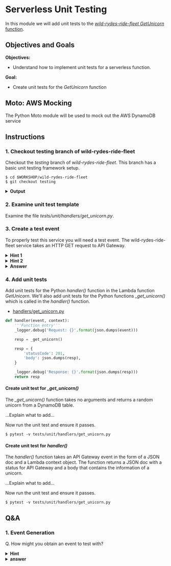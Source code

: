 # Serverless Unit Testing

In this module we will add unit tests to the [*wild-rydes-ride-fleet GetUnicorn* function](https://github.com/ServerlessOpsIO/wild-rydes/blob/master/handlers/request_ride.py).

## Objectives and Goals

__Objectives:__
* Understand how to implement unit tests for a serverless function.

__Goal:__
* Create unit tests for the _GetUnicorn_ function

## Moto: AWS Mocking
The Python Moto module will be used to mock out the AWS DynamoDB service

## Instructions

### 1. Checkout testing branch of wild-rydes-ride-fleet

Checkout the _testing_ branch of _wild-rydes-ride-fleet_. This branch has a basic unit testing framework setup.

```
$ cd $WORKSHOP/wild-rydes-ride-fleet
$ git checkout testing
```
<details>
<summary><strong>Output</strong></summary>
<p>

```
$ cd $WORKSHOP/wild-rydes-ride-fleet
$ git checkout testing
Switched to branch 'testing'
```
</p>
</details>

### 2. Examine unit test template
Examine the file *tests/unit/handlers/get_unicorn.py*.

### 3. Create a test event
To properly test this service you will need a test event. The wild-rydes-ride-fleet service takes an HTTP GET request to API Gateway.

<details>
<summary><strong>Hint 1</strong></summary>
<p>
* [Sample Events Published by Event Sources](https://docs.aws.amazon.com/lambda/latest/dg/eventsources.html)
</p>
</details>

<details>
<summary><strong>Hint 2</strong></summary>
<p>
* [API Gateway Proxy Request Event](https://docs.aws.amazon.com/lambda/latest/dg/eventsources.html#eventsources-api-gateway-request)
</p>
</details>

<!-- FIXME: Obtain real event -->
<details>
<summary><strong>Answer</strong></summary>
<p>
```json
```
</p>
</details>

### 4. Add unit tests

Add unit tests for the Python _handler()_ function in the Lambda function _GetUnicorn_. We'll also add unit tests for the Python functions *_get_unicorn()* which is called in the _handler()_ function.

* [handlers/get_unicorn.py](https://github.com/ServerlessOpsIO/wild-rydes-ride-fleet/blob/master/handlers/get_unicorn.py#L34-L46)
```python
def handler(event, context):
    '''Function entry'''
    _logger.debug('Request: {}'.format(json.dumps(event)))

    resp = _get_unicorn()

    resp = {
        'statusCode': 201,
        'body': json.dumps(resp),
    }

    _logger.debug('Response: {}'.format(json.dumps(resp)))
    return resp

```

#### Create unit test for *_get_unicorn()*
The *_get_unicorn()* function takes no arguments and returns a random unicorn from a DynamoDB table.

...Explain what to add...

Now run the unit test and ensure it passes.

```
$ pytest -v tests/unit/handlers/get_unicorn.py
```

#### Create unit test for *handler()*
The *handler()* function takes an API Gateway event in the form of a JSON doc and a Lambda context object. The function returns a JSON doc with a status for API Gateway and a body that contains the information of a unicorn.

...Explain what to add...

Now run the unit test and ensure it passes.

```
$ pytest -v tests/unit/handlers/get_unicorn.py
```

## Q&A

### 1. Event Generation
Q. How might you obtain an event to test with?
<details>
<summary><strong>Hint</strong></summary>
<p>

Investigate CloudWatch logging.
</p>
</details>

<details>
<summary><strong>answer</strong></summary>
<p>

Deploy the function with debug level logging enabled. The function will then log the event received to CloudWatch.

```python
def handler(event, context):
    '''Function entry'''
    _logger.debug('Request: {}'.format(json.dumps(event)))
```

You can then obtain the event in your CloudWatch logs.
</p>
</details>

